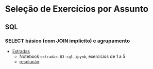 # Seleção de Exercícios por Assunto

## SQL

### SELECT básico (com JOIN implícito) e agrupamento

* [Estradas](../sql/estradas/exercicios)
  * Notebook `estradas-03-sql.ipynb`, exercícios de 1 a 5
  * [resolução](../sql/estradas/resolucao)